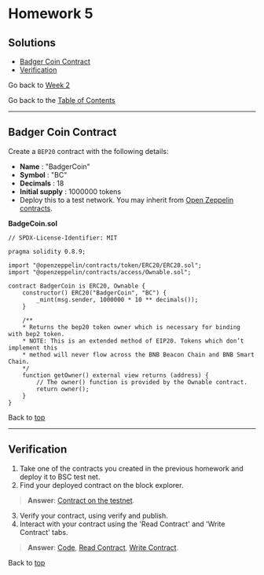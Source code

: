 # Homework 5

## Solutions

- [Badger Coin Contract](#badger-coin-contract)
- [Verification](#verification)

Go back to [Week 2](/Week%202/week-2-homeworks-solutions.md)

Go back to the [Table of Contents](/README.md)

---

## Badger Coin Contract

Create a `BEP20` contract with the following details:
- **Name** : "BadgerCoin"
- **Symbol** : "BC"
- **Decimals** : 18
- **Initial supply** : 1000000 tokens
- Deploy this to a test network. You may inherit from [Open Zeppelin contracts](https://github.com/OpenZeppelin/openzeppelin-contracts/tree/v4.8.2/contracts).

**BadgeCoin.sol**

```solidity
// SPDX-License-Identifier: MIT

pragma solidity 0.8.9;

import "@openzeppelin/contracts/token/ERC20/ERC20.sol";
import "@openzeppelin/contracts/access/Ownable.sol";

contract BadgerCoin is ERC20, Ownable {
    constructor() ERC20("BadgerCoin", "BC") {
        _mint(msg.sender, 1000000 * 10 ** decimals());
    }

    /**
    * Returns the bep20 token owner which is necessary for binding with bep2 token.
    * NOTE: This is an extended method of EIP20. Tokens which don’t implement this 
    * method will never flow across the BNB Beacon Chain and BNB Smart Chain. 
    */
    function getOwner() external view returns (address) {
        // The owner() function is provided by the Ownable contract.
        return owner();
    }
}
```

Back to [top](#solutions)

---

## Verification

1. Take one of the contracts you created in the previous homework and
deploy it to BSC test net.
2. Find your deployed contract on the block explorer.
>**Answer**: [Contract on the testnet](https://testnet.bscscan.com/address/0xd07a57c5fd3e8286b13960eac2514be8c44230ba).
3. Verify your contract, using verify and publish.
4. Interact with your contract using the 'Read Contract' and 'Write
Contract' tabs.
>**Answer**: [Code](https://testnet.bscscan.com/address/0xd07a57c5fd3e8286b13960eac2514be8c44230ba#code), [Read Contract](https://testnet.bscscan.com/address/0xd07a57c5fd3e8286b13960eac2514be8c44230ba#readContract), [Write Contract](https://testnet.bscscan.com/address/0xd07a57c5fd3e8286b13960eac2514be8c44230ba#writeContract).

Back to [top](#solutions)